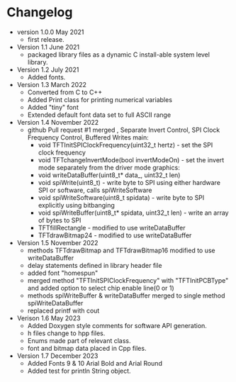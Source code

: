 # Changelog

* version 1.0.0 May 2021
	* first release.
* Version 1.1 June 2021
	* packaged library files as a dynamic C install-able system level library.
* Version 1.2 July 2021
	* Added fonts. 
* Version 1.3 March 2022
	* Converted from C to C++
	* Added Print class for printing numerical variables
	* Added "tiny" font 
	* Extended default font data set to full ASCII range
* Version 1.4 November 2022
	* github Pull request #1 merged , Separate Invert Control, SPI Clock Frequency Control, Buffered Writes
		main:
		* void TFTInitSPIClockFrequency(uint32_t hertz) - set the SPI clock frequency
		* void TFTchangeInvertMode(bool invertModeOn) - set the invert mode separately from the driver mode
		graphics:
		* void writeDataBuffer(uint8_t* data_, uint32_t len)
		* void spiWrite(uint8_t) - write byte to SPI using either hardware SPI or software, calls spiWriteSoftware
		* void spiWriteSoftware(uint8_t spidata) - write byte to SPI explicitly using bitbanging
		* void spiWriteBuffer(uint8_t* spidata, uint32_t len)  - write an array of bytes to SPI
		* TFTfillRectangle - modified to use writeDataBuffer
		* TFTdrawBitmap24 - modified to use writeDataBuffer 
* Version 1.5 November 2022
	* methods TFTdrawBitmap and TFTdrawBitmap16 modified to use writeDataBuffer
	* delay statements defined in library header file
	* added font "homespun"
	* merged method "TFTInitSPIClockFrequency" with "TFTInitPCBType" and 
		added option to select chip enable line(0 or 1)
	* methods spiWriteBuffer & writeDataBuffer merged to single method spiWriteDataBuffer
	* replaced printf with cout
* Verison 1.6 May 2023
	* Added Doxygen style comments for software API generation.
	* h files change to hpp files.
	* Enums made part of relevant class. 
	* font and bitmap data placed in Cpp files.
* Version 1.7 December 2023
	* Added Fonts 9 & 10 Arial Bold and Arial Round
	* Added test for println String object.

